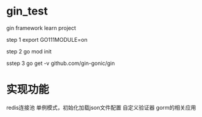 # gin_test
gin framework learn project

step 1
export GO111MODULE=on

step 2
go mod init

sstep 3
go get -v github.com/gin-gonic/gin


# 实现功能
redis连接池
单例模式，初始化加载json文件配置
自定义验证器
gorm的相关应用
